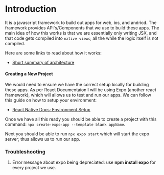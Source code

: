 # Introduction

It is a javascript framework to build out apps for web, ios, and andriod. The framework provides API's/Components that we use to build these apps. The main idea of how this works is that we are essentially only writing JSX, and that code gets compiled into ```native views```; all the while the logic itself is not compiled. <br>

Here are some links to read about how it works:
<ul>
    <li><a href="https://www.linkedin.com/pulse/compilation-process-react-native-rohit-bansal#:~:text=When%20a%20developer%20writes%20code,called%20the%20React%20Native%20CLI.&text=The%20React%20Native%20CLI%20uses,loaded%20by%20the%20native%20code.">Short summary of architecture</a></li>
</ul> 


#### Creating a New Project

We would need to ensure we have the correct setup locally for building these apps. As per React Documentaion I will be using Expo (another react framework), which will allows us to test and run our apps. We can follow this guide on how to setup your environment:
<ul>
    <li><a href="https://reactnative.dev/docs/environment-setup">React Native Docs: Environment Setup</a></li>
</ul> 

Once we have all this ready you should be able to create a project with this command:
```npx create-expo-app --template blank appName```.

Next you should be able to run ```npx expo start``` which will start the expo server; thus allows us to run our app. 

### Troubleshooting
<ol>
    <li>Error message about expo being depreciated: use <b>npm install expo</b> for every project we use.  </li>
</ol>

